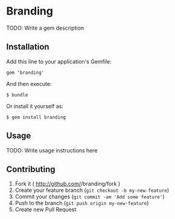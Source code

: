 # Branding

TODO: Write a gem description

## Installation

Add this line to your application's Gemfile:

    gem 'branding'

And then execute:

    $ bundle

Or install it yourself as:

    $ gem install branding

## Usage

TODO: Write usage instructions here

## Contributing

1. Fork it ( http://github.com/<my-github-username>/branding/fork )
2. Create your feature branch (`git checkout -b my-new-feature`)
3. Commit your changes (`git commit -am 'Add some feature'`)
4. Push to the branch (`git push origin my-new-feature`)
5. Create new Pull Request
